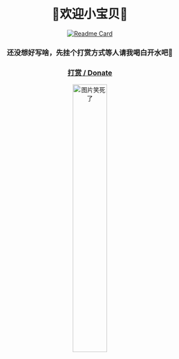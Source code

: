 <div align="center">
  
  
#  👋欢迎小宝贝👋


<!--**ozingi/ozingi** is a ✨ _special_ ✨ repository because its `README.md` (this file) appears on your GitHub profile.

Here are some ideas to get you started:

- 🔭 I’m currently working on ...
- 🌱 I’m currently learning ...
- 👯 I’m looking to collaborate on ...
- 🤔 I’m looking for help with ...
- 💬 Ask me about ...
- 📫 How to reach me: ...
- 😄 Pronouns: ...
- ⚡ Fun fact: ...
-->
[![Readme Card](https://github-readme-stats-one-bice.vercel.app/api?username=ozingi&show_icons=true&role=OWNER,ORGANIZATION_MEMBER,COLLABORATOR)](#)
### 还没想好写啥，先挂个打赏方式等人请我喝白开水吧🥰

### [打赏 / Donate](https://ozingi.github.io/img/payment/Alipay.jpg)
<img alt="图片笑死了" style="width:40% " src="https://ozingi.github.io/img/payment/Alipay.jpg"/>
  
  
</div>
